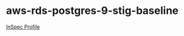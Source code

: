 # aws-rds-postgres-9-stig-baseline

[InSpec Profile](https://github.com/mitre/aws-rds-crunchy-data-postgresql-9-stig-baseline)			

<Accordian/>
